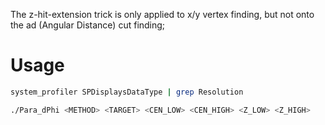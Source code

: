 The z-hit-extension trick is only applied to x/y vertex finding, but not onto the ad (Angular Distance) cut finding;

# Usage

```bash
system_profiler SPDisplaysDataType | grep Resolution
```

```bash
./Para_dPhi <METHOD> <TARGET> <CEN_LOW> <CEN_HIGH> <Z_LOW> <Z_HIGH>
```